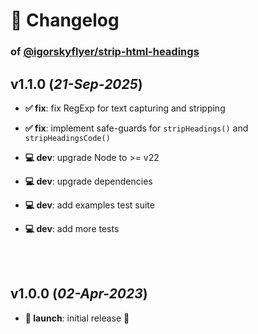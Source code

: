 # 📒 Changelog

### of [@igorskyflyer/strip-html-headings](https://github.com/igorskyflyer/npm-strip-html-headings)

## v1.1.0 (*21-Sep-2025*)

- **✅ fix**: fix RegExp for text capturing and stripping
- **✅ fix**: implement safe-guards for `stripHeadings()` and `stripHeadingsCode()`

- **💻 dev**: upgrade Node to >= v22
- **💻 dev**: upgrade dependencies
- **💻 dev**: add examples test suite
- **💻 dev**: add more tests

<br>
<br>

## v1.0.0 (*02-Apr-2023*)

- **🚀 launch**: initial release 🎉
